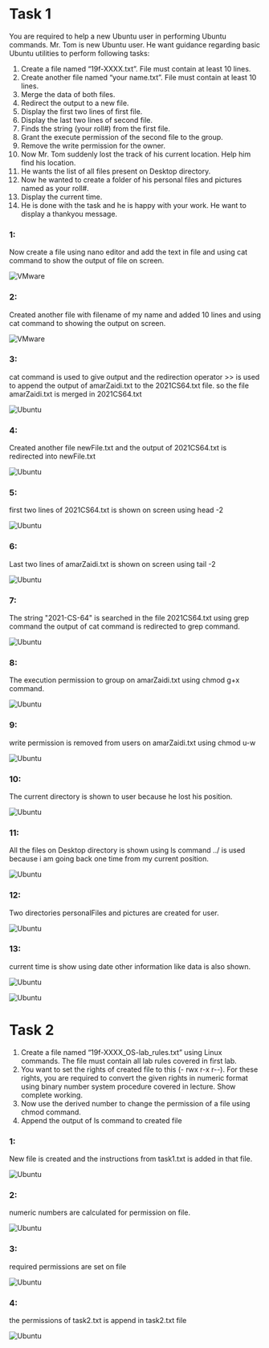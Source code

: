 # Task 1

You are required to help a new Ubuntu user in performing Ubuntu commands. Mr. Tom is new Ubuntu user. He want guidance regarding basic Ubuntu utilities to perform following tasks:

1. Create a file named “19f-XXXX.txt”. File must contain at least 10 lines. 
2. Create another file named “your name.txt”. File must contain at least 10 lines. 
3.  Merge the data of both files. 
4. Redirect the output to a new file.
5. Display the first two lines of first file.
6. Display the last two lines of second file. 
7. Finds the string (your roll#) from the first file.
8.  Grant the execute permission of the second file to the group.
9.  Remove the write permission for the owner. 
10.  Now Mr. Tom suddenly lost the track of his current location. Help him find his location. 
11.  He wants the list of all files present on Desktop directory.
12. Now he wanted to create a folder of his personal files and pictures named as your roll#.
13. Display the current time.
14. He is done with the task and he is happy with your work. He want to display a thankyou message. 



### 1:

Now create a file using nano editor and add the text in file and using cat command to show the output of file on screen.

![VMware](img\1.png)

### 2:

Created another file with filename of my name and added 10 lines and using cat command to showing the output on screen.

![VMware](img\2.png)



### 3:

cat command is used to give output  and the redirection operator >> is used to append the output of amarZaidi.txt to the 2021CS64.txt file. so the file amarZaidi.txt is merged in 2021CS64.txt

![Ubuntu](img\mergeFile.png)



### 4:

Created another file newFile.txt and the output of 2021CS64.txt is redirected into newFile.txt

![Ubuntu](img\redirectNewFile.png)



### 5:

first two lines of 2021CS64.txt is shown on screen using head -2  

![Ubuntu](img\headlines.png)



### 6:

Last two lines of amarZaidi.txt is shown on screen using tail -2

![Ubuntu](img\taillines.png)



### 7:

The string "2021-CS-64" is searched in the file 2021CS64.txt using grep command the output of cat command is redirected to grep command.

![Ubuntu](img\rollNo.png)



### 8:

The execution permission to group on amarZaidi.txt using chmod g+x command.

![Ubuntu](img\executionGroup.png)



### 9:

write permission is removed from users on amarZaidi.txt using chmod u-w 

![Ubuntu](img\removeOwner.png)



### 10:

The current directory is shown to user because he lost his position.

![Ubuntu](img\pwd.png)



### 11:

All the files on Desktop directory is shown using ls command ../ is used because i am going back one time from my current position.

![Ubuntu](img\listDesk.png)



### 12:

Two directories personalFiles and pictures are created for user.

![Ubuntu](img\personal.png)



### 13:

current time is show using date other information like data is also shown.

![Ubuntu](img\time.png)





![Ubuntu](img\thankyou.png)





# Task 2

1. Create a file named “19f-XXXX_OS-lab_rules.txt” using Linux commands. The file must contain all lab rules covered in first lab.
2. You want to set the rights of created file to this (- rwx r-x r--). For these rights, you are required to convert the given rights in numeric format using binary number system procedure covered in lecture. Show complete working.
3.  Now use the derived number to change the permission of a file using chmod command. 
4.  Append the output of ls command to created file



### 1:

New file is created and the instructions from task1.txt is added in that file.

![Ubuntu](img\rules.png)



### 2:

numeric numbers are calculated for permission on file.

![Ubuntu](img\binary.png)



### 3:

required permissions are set on file

![Ubuntu](img\perm.png)



### 4:

the permissions of task2.txt is append in task2.txt file

![Ubuntu](img\append.png)

